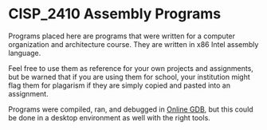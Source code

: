 # CISP_2410 Assembly Programs
Programs placed here are programs that were written for a computer organization and architecture course. They are written in x86 Intel assembly language.

Feel free to use them as reference for your own projects and assignments, but be warned that if you are using them for school, your institution might flag
them for plagarism if they are simply copied and pasted into an assignment.

Programs were compiled, ran, and debugged in [Online GDB](https://www.onlinegdb.com/), but this could be done in a desktop environment as well with the right
tools.
